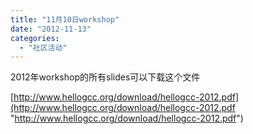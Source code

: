 ```yaml
---
title: "11月10日workshop"
date: "2012-11-13"
categories: 
  - "社区活动"
---
```


2012年workshop的所有slides可以下载这个文件

[http://www.hellogcc.org/download/hellogcc-2012.pdf](http://www.hellogcc.org/download/hellogcc-2012.pdf "http://www.hellogcc.org/download/hellogcc-2012.pdf")
